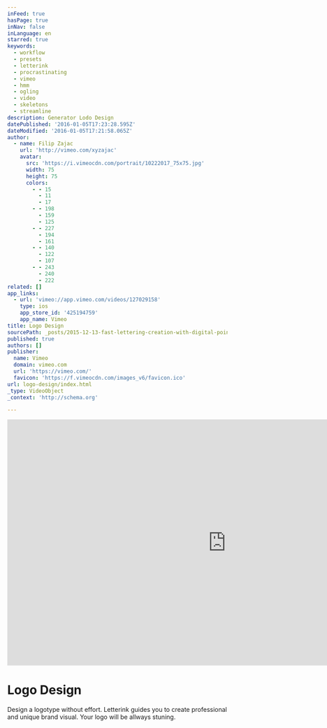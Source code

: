 ```yaml
---
inFeed: true
hasPage: true
inNav: false
inLanguage: en
starred: true
keywords:
  - workflow
  - presets
  - letterink
  - procrastinating
  - vimeo
  - hmm
  - ogling
  - video
  - skeletons
  - streamline
description: Generator Lodo Design
datePublished: '2016-01-05T17:23:28.595Z'
dateModified: '2016-01-05T17:21:58.065Z'
author:
  - name: Filip Zajac
    url: 'http://vimeo.com/xyzajac'
    avatar:
      src: 'https://i.vimeocdn.com/portrait/10222017_75x75.jpg'
      width: 75
      height: 75
      colors:
        - - 15
          - 11
          - 17
        - - 198
          - 159
          - 125
        - - 227
          - 194
          - 161
        - - 140
          - 122
          - 107
        - - 243
          - 240
          - 222
related: []
app_links:
  - url: 'vimeo://app.vimeo.com/videos/127029158'
    type: ios
    app_store_id: '425194759'
    app_name: Vimeo
title: Logo Design
sourcePath: _posts/2015-12-13-fast-lettering-creation-with-digital-pointed-nib.md
published: true
authors: []
publisher:
  name: Vimeo
  domain: vimeo.com
  url: 'https://vimeo.com/'
  favicon: 'https://f.vimeocdn.com/images_v6/favicon.ico'
url: logo-design/index.html
_type: VideoObject
_context: 'http://schema.org'

---
```

<iframe src="https://cdn.embedly.com/widgets/media.html?src=https%3A%2F%2Fplayer.vimeo.com%2Fvideo%2F127029158&amp;url=https%3A%2F%2Fvimeo.com%2F127029158&amp;image=http%3A%2F%2Fi.vimeocdn.com%2Fvideo%2F517670836_1280.jpg&amp;key=b7d04c9b404c499eba89ee7072e1c4f7&amp;type=text%2Fhtml&amp;schema=vimeo" width="1000" height="563" scrolling="no" frameborder="0" allowfullscreen="allowfullscreen" style=""></iframe>

# Logo Design

Design a logotype without effort. Letterink guides you to create professional and unique brand visual. Your logo will be allways stuning.